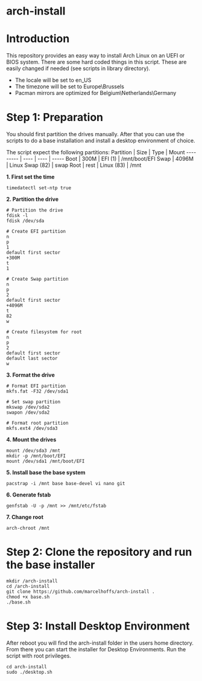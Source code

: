 # arch-install

# Introduction
This repository provides an easy way to install Arch Linux on an UEFI or BIOS system. There are some hard coded things in this script. These are easily changed if needed (see scripts in library directory).
- The locale will be set to en_US
- The timezone will be set to Europe\Brussels
- Pacman mirrors are optimized for Belgium\Netherlands\Germany

# Step 1: Preparation
You should first partition the drives manually. After that you can use the scripts to do a base installation and install a desktop environment of choice.

The script expect the following partitions:
Partition | Size | Type | Mount
--------- | ---- | ---- | -----
Boot | 300M | EFI (1) | /mnt/boot/EFI
Swap | 4096M | Linux Swap (82) | swap
Root | rest | Linux (83) | /mnt

**1. First set the time**
```
timedatectl set-ntp true
```

**2. Partition the drive**
```
# Partition the drive
fdisk -l
fdisk /dev/sda

# Create EFI partition
n
p
1
default first sector
+300M
t
1

# Create Swap partition
n
p
2
default first sector
+4096M
t
82
w

# Create filesystem for root
n
p
2
default first sector
default last sector
w
```

**3. Format the drive**
```
# Format EFI partition
mkfs.fat -F32 /dev/sda1

# Set swap partition
mkswap /dev/sda2
swapon /dev/sda2

# Format root partition
mkfs.ext4 /dev/sda3
```

**4. Mount the drives**
```
mount /dev/sda3 /mnt
mkdir -p /mnt/boot/EFI
mount /dev/sda1 /mnt/boot/EFI
```

**5. Install base the base system**
```
pacstrap -i /mnt base base-devel vi nano git 
```

**6. Generate fstab**
```
genfstab -U -p /mnt >> /mnt/etc/fstab
```

**7. Change root**
```
arch-chroot /mnt
```

# Step 2: Clone the repository and run the base installer
```
mkdir /arch-install
cd /arch-install
git clone https://github.com/marcelhoffs/arch-install .
chmod +x base.sh
./base.sh
```

# Step 3: Install Desktop Environment
After reboot you will find the arch-install folder in the users home directory.
From there you can start the installer for Desktop Environments. Run the script with root privileges.
```
cd arch-install
sudo ./desktop.sh
```